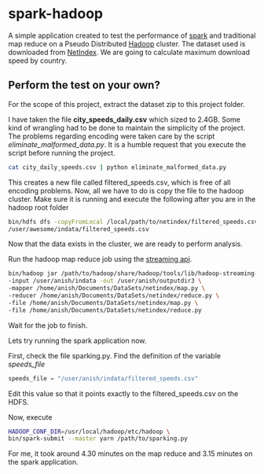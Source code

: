 # spark-hadoop
A simple application created to test the performance of [spark](http://spark.apache.org) and traditional map reduce on a Pseudo Distributed [Hadoop](http://hadoop.apache.org) cluster. The dataset used is downloaded from [NetIndex](http://netindex.com). We are going to calculate maximum download speed by country.

## Perform the test on your own?
For the scope of this project, extract the dataset zip to this project folder.

I have taken the file **city_speeds_daily.csv** which sized to 2.4GB. Some kind of wrangling had to be done to maintain the simplicity of the project. The problems regarding encoding were taken care by the script *eliminate_malformed_data.py*. It is a humble request that you execute the script before running the project.

```sh
cat city_daily_speeds.csv | python eliminate_malformed_data.py
```

This creates a new file called filtered_speeds.csv, which is free of all encoding problems. Now, all we have to do is copy the file to the hadoop cluster. Make sure it is running and execute the following after you are in the hadoop root folder

```sh
bin/hdfs dfs -copyFromLocal /local/path/to/netindex/filtered_speeds.csv \ 
/user/awesome/indata/filtered_speeds.csv
```
Now that the data exists in the cluster, we are ready to perform analysis.

Run the hadoop map reduce job using the [streaming api](https://hadoop.apache.org/docs/r2.7.0/hadoop-streaming/HadoopStreaming.html). 

```sh
bin/hadoop jar /path/to/hadoop/share/hadoop/tools/lib/hadoop-streaming-2.6.0.jar \
-input /user/anish/indata -out /user/anish/outputdir3 \
-mapper /home/anish/Documents/DataSets/netindex/map.py \
-reducer /home/anish/Documents/DataSets/netindex/reduce.py \
-file /home/anish/Documents/DataSets/netindex/map.py \
-file /home/anish/Documents/DataSets/netindex/reduce.py
```

Wait for the job to finish.

Lets try running the spark application now.

First, check the file sparking.py. Find the definition of the variable *speeds_file*
```python
speeds_file = "/user/anish/indata/filtered_speeds.csv"
```
Edit this value so that it points exactly to the filtered_speeds.csv on the HDFS.

Now, execute
```sh
HADOOP_CONF_DIR=/usr/local/hadoop/etc/hadoop \
bin/spark-submit --master yarn /path/to/sparking.py 
```
For me, it took around 4.30 minutes on the map reduce and 3.15 minutes on the spark application.

